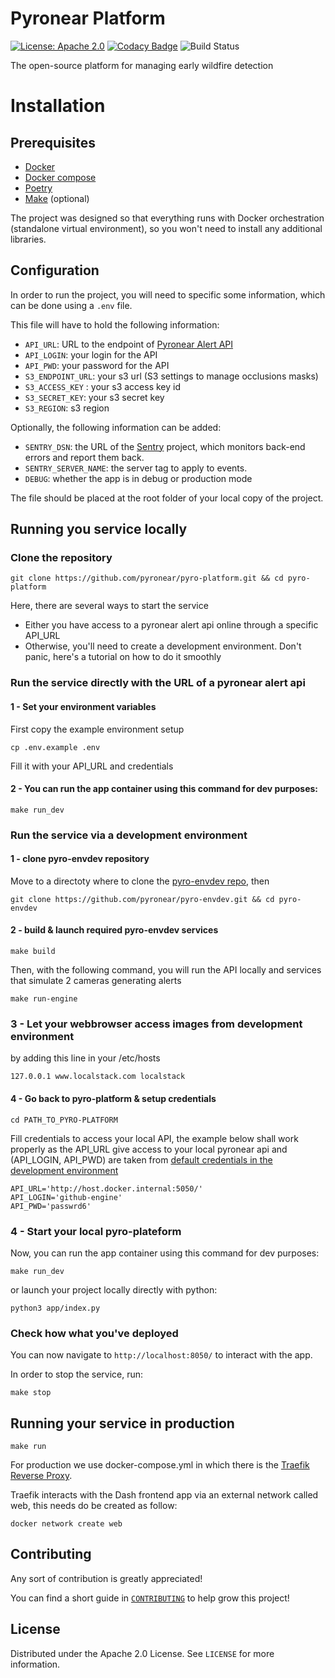 # Pyronear Platform
[![License: Apache 2.0](https://img.shields.io/badge/License-Apache%202.0-blue.svg)](LICENSE) [![Codacy Badge](https://app.codacy.com/project/badge/Grade/0e4490e06eaf41a3a5faea69dad5caa9)](https://www.codacy.com/gh/pyronear/pyro-platform/dashboard?utm_source=github.com&amp;utm_medium=referral&amp;utm_content=pyronear/pyro-platform&amp;utm_campaign=Badge_Grade) ![Build Status](https://github.com/pyronear/pyro-platform/workflows/dash-project/badge.svg)

The open-source platform for managing early wildfire detection


# Installation

## Prerequisites

- [Docker](https://docs.docker.com/engine/install/)
- [Docker compose](https://docs.docker.com/compose/)
- [Poetry](https://python-poetry.org/)
- [Make](https://www.gnu.org/software/make/) (optional)

The project was designed so that everything runs with Docker orchestration (standalone virtual environment), so you won't need to install any additional libraries.

## Configuration

In order to run the project, you will need to specific some information, which can be done using a `.env` file.

This file will have to hold the following information:
- `API_URL`: URL to the endpoint of [Pyronear Alert API](https://github.com/pyronear/pyro-api)
- `API_LOGIN`: your login for the API
- `API_PWD`: your password for the API
- `S3_ENDPOINT_URL`: your s3 url (S3 settings to manage occlusions masks)
- `S3_ACCESS_KEY` : your s3 access key id
- `S3_SECRET_KEY`: your s3 secret key
- `S3_REGION`: s3 region

Optionally, the following information can be added:
- `SENTRY_DSN`: the URL of the [Sentry](https://sentry.io/) project, which monitors back-end errors and report them back.
- `SENTRY_SERVER_NAME`: the server tag to apply to events.
- `DEBUG`: whether the app is in debug or production mode

The file should be placed at the root folder of your local copy of the project. 


## Running you service locally

### Clone the repository
```shell
git clone https://github.com/pyronear/pyro-platform.git && cd pyro-platform
```

Here, there are several ways to start the service
- Either you have access to a pyronear alert api online through a specific API_URL
- Otherwise, you'll need to create a development environment. Don't panic, here's a tutorial on how to do it smoothly

### Run the service directly with the URL of a pyronear alert api

#### 1 - Set your environment variables 
First copy the example environment setup
```shell
cp .env.example .env
```
Fill it with your API_URL and credentials

#### 2 - You can run the app container using this command for dev purposes:
```shell
make run_dev
```

### Run the service via a development environment

#### 1 - clone pyro-envdev repository 
Move to a directoty where to clone the [pyro-envdev repo](https://github.com/pyronear/pyro-envdev), then

```shell
git clone https://github.com/pyronear/pyro-envdev.git && cd pyro-envdev
```

#### 2 - build & launch required pyro-envdev services
```shell
make build
```
Then, with the following command, you will run the API locally and services that simulate 2 cameras generating alerts

```shell
make run-engine
```
### 3 - Let your webbrowser access images from development environment
by adding this line in your /etc/hosts

```
127.0.0.1 www.localstack.com localstack
```

#### 4 - Go back to pyro-platform & setup credentials
```shell
cd PATH_TO_PYRO-PLATFORM
```

Fill credentials to access your local API, the example below shall work properly as the API_URL give access to your local pyronear api and (API_LOGIN, API_PWD) are taken from [default credentials in the development environment](https://github.com/pyronear/pyro-envdev/blob/main/data/csv/API_DATA_DEV%20-%20users.csv)

```
API_URL='http://host.docker.internal:5050/'
API_LOGIN='github-engine'
API_PWD='passwrd6'
```

### 4 - Start your local pyro-plateform 

Now, you can run the app container using this command for dev purposes:

```shell
make run_dev
```

or launch your project locally directly with python: 

```shell
python3 app/index.py
```

### Check how what you've deployed

You can now navigate to `http://localhost:8050/` to interact with the app.

In order to stop the service, run:
```shell
make stop
```


## Running your service in production

```shell
make run
```

For production we use docker-compose.yml in which there is the [Traefik Reverse Proxy](https://traefik.io/traefik/).

Traefik interacts with the Dash frontend app via an external network called web, this needs do be created as follow:

```shell
docker network create web
```

## Contributing

Any sort of contribution is greatly appreciated!

You can find a short guide in [`CONTRIBUTING`](CONTRIBUTING.md) to help grow this project!


## License

Distributed under the Apache 2.0 License. See `LICENSE` for more information.
